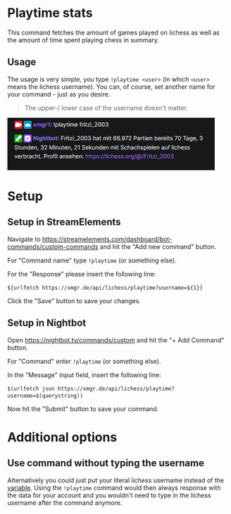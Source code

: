 # Playtime stats

This command fetches the amount of games played on lichess as well as the amount 
of time spent playing chess in summary.

## Usage

The usage is very simple, you type `!playtime <user>` (in which `<user>` means the lichess username).
You can, of course, set another name for your command - just as you desire.

> The upper-/ lower case of the username doesn't matter.

![img.png](../images/playtime-fritzi.png)

# Setup

## Setup in StreamElements

Navigate to https://streamelements.com/dashboard/bot-commands/custom-commands and hit the "Add new command" button.

For "Command name" type `!playtime` (or something else).

For the "Response" please insert the following line:

```
${urlfetch https://xmgr.de/api/lichess/playtime?username=${1}}
```

Click the "Save" button to save your changes.

## Setup in Nightbot

Open https://nightbot.tv/commands/custom and hit the "+ Add Command" button.

For "Command" enter `!playtime` (or something else).

In the "Message" input field, insert the following line:

```
$(urlfetch json https://xmgr.de/api/lichess/playtime?username=$(querystring))
```

Now hit the "Submit" button to save your command.

# Additional options

## Use command without typing the username

Alternatively you could just put your literal lichess username instead of the [variable](help/variables.md). Using the
`!playtime` command would then always response with the data for your account and you wouldn't need
to type in the lichess username after the command anymore.
